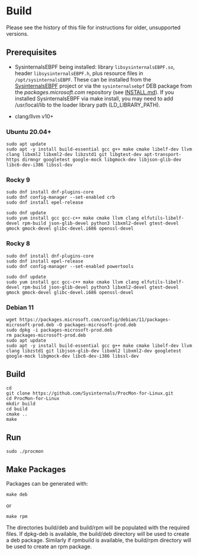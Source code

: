 # Build
Please see the history of this file for instructions for older, unsupported versions.

## Prerequisites
- SysinternalsEBPF being installed:
library `libsysinternalsEBPF.so`, header `libsysinternalsEBPF.h`, plus
resource files in `/opt/sysinternalsEBPF`. These can be installed from
the
[SysinternalsEBPF](https://github.com/Sysinternals/SysinternalsEBPF)
project or via the `sysinternalsebpf` DEB package from the
_packages.microsoft.com_ repository (see [INSTALL.md](INSTALL.md)).
If you installed SysinternalsEBPF via make install, you may need to add /usr/local/lib to the loader library path (LD_LIBRARY_PATH).

- clang/llvm v10+

### Ubuntu 20.04+
```
sudo apt update
sudo apt -y install build-essential gcc g++ make cmake libelf-dev llvm clang libxml2 libxml2-dev libzstd1 git libgtest-dev apt-transport-https dirmngr googletest google-mock libgmock-dev libjson-glib-dev libc6-dev-i386 libssl-dev
```

### Rocky 9
```
sudo dnf install dnf-plugins-core
sudo dnf config-manager --set-enabled crb
sudo dnf install epel-release

sudo dnf update
sudo yum install gcc gcc-c++ make cmake llvm clang elfutils-libelf-devel rpm-build json-glib-devel python3 libxml2-devel gtest-devel gmock gmock-devel glibc-devel.i686 openssl-devel
```

### Rocky 8
```
sudo dnf install dnf-plugins-core
sudo dnf install epel-release
sudo dnf config-manager --set-enabled powertools

sudo dnf update
sudo yum install gcc gcc-c++ make cmake llvm clang elfutils-libelf-devel rpm-build json-glib-devel python3 libxml2-devel gtest-devel gmock gmock-devel glibc-devel.i686 openssl-devel
```

### Debian 11
```
wget https://packages.microsoft.com/config/debian/11/packages-microsoft-prod.deb -O packages-microsoft-prod.deb
sudo dpkg -i packages-microsoft-prod.deb
rm packages-microsoft-prod.deb
sudo apt update
sudo apt -y install build-essential gcc g++ make cmake libelf-dev llvm clang libzstd1 git libjson-glib-dev libxml2 libxml2-dev googletest google-mock libgmock-dev libc6-dev-i386 libssl-dev
```

## Build
```
cd
git clone https://github.com/Sysinternals/ProcMon-for-Linux.git
cd ProcMon-for-Linux
mkdir build
cd build
cmake ..
make
```

## Run
```
sudo ./procmon
```

## Make Packages
Packages can be generated with:
```
make deb
```
or
```
make rpm
```

The directories build/deb and build/rpm will be populated with the required
files. If dpkg-deb is available, the build/deb directory will be used to create
a deb package. Similarly if rpmbuild is available, the build/rpm directory will
be used to create an rpm package.